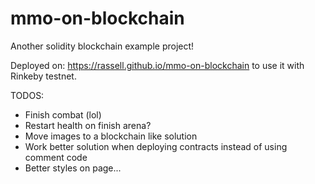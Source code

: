 # mmo-on-blockchain

Another solidity blockchain example project!

Deployed on: https://rassell.github.io/mmo-on-blockchain to use it with Rinkeby testnet.

TODOS:
 - Finish combat (lol)
 - Restart health on finish arena?
 - Move images to a blockchain like solution
 - Work better solution when deploying contracts instead of using comment code
 - Better styles on page...

